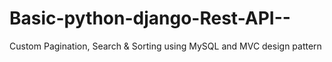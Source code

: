 # Basic-python-django-Rest-API--
Custom Pagination, Search &amp; Sorting using MySQL and MVC design pattern

